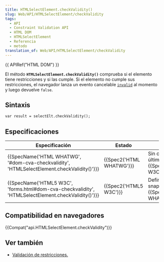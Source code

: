 ```yaml
---
title: HTMLSelectElement.checkValidity()
slug: Web/API/HTMLSelectElement/checkValidity
tags:
  - API
  - Constraint Validation API
  - HTML DOM
  - HTMLSelectElement
  - Referencia
  - metodo
translation_of: Web/API/HTMLSelectElement/checkValidity
---
```

{{ APIRef("HTML DOM") }}

El método **`HTMLSelectElement.checkValidity()`** comprueba si el elemento tiene restricciones y si las cumple. Si el elemento no cumple sus restricciones, el navegador lanza un evento cancelable [`invalid`](/es/docs/Web/Reference/Events/invalid) al momento y luego devuelve `false`.

## Sintaxis

```html
var result = selectElt.checkValidity();
```

## Especificaciones

| Especificación                                                                                                                       | Estado                           | Comentario                                                              |
| ------------------------------------------------------------------------------------------------------------------------------------ | -------------------------------- | ----------------------------------------------------------------------- |
| {{SpecName('HTML WHATWG', '#dom-cva-checkvalidity', 'HTMLSelectElement.checkValidity()')}}             | {{Spec2('HTML WHATWG')}} | Sin cambios desde el último snapshot, {{SpecName('HTML5 W3C')}}. |
| {{SpecName('HTML5 W3C', 'forms.html#dom-cva-checkvalidity', 'HTMLSelectElement.checkValidity()')}} | {{Spec2('HTML5 W3C')}}     | Definición inicial, snapshot de {{SpecName('HTML WHATWG')}}    |

## Compatibilidad en navegadores

{{Compat("api.HTMLSelectElement.checkValidity")}}

## Ver también

- [Validación de restricciones.](/es/docs/HTML/HTML5/Validacion_de_restricciones)
